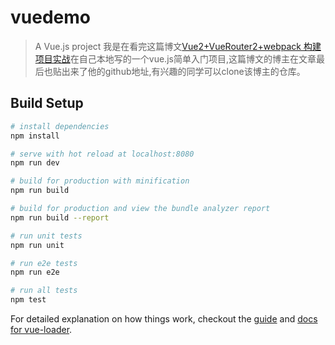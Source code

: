 # vuedemo

> A Vue.js project
>我是在看完这篇博文[Vue2+VueRouter2+webpack 构建项目实战](http://blog.csdn.net/fungleo/article/details/53171052)在自己本地写的一个vue.js简单入门项目,这篇博文的博主在文章最后也贴出来了他的github地址,有兴趣的同学可以clone该博主的仓库。

## Build Setup

``` bash
# install dependencies
npm install

# serve with hot reload at localhost:8080
npm run dev

# build for production with minification
npm run build

# build for production and view the bundle analyzer report
npm run build --report

# run unit tests
npm run unit

# run e2e tests
npm run e2e

# run all tests
npm test
```

For detailed explanation on how things work, checkout the [guide](http://vuejs-templates.github.io/webpack/) and [docs for vue-loader](http://vuejs.github.io/vue-loader).
